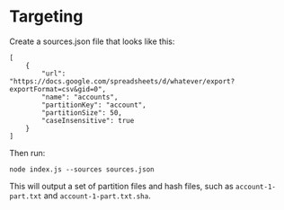 # Targeting

Create a sources.json file that looks like this:

```
[
    {
        "url": "https://docs.google.com/spreadsheets/d/whatever/export?exportFormat=csv&gid=0",
        "name": "accounts",
        "partitionKey": "account",
        "partitionSize": 50,
        "caseInsensitive": true
    }
]
```

Then run:

```
node index.js --sources sources.json
```

This will output a set of partition files and hash files, such as `account-1-part.txt` and `account-1-part.txt.sha`.
